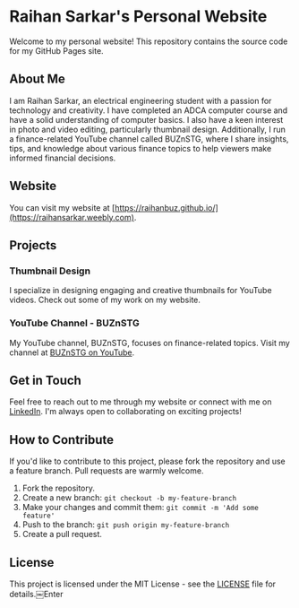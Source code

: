 # Raihan Sarkar's Personal Website

Welcome to my personal website! This repository contains the source code for my GitHub Pages site.

## About Me

I am Raihan Sarkar, an electrical engineering student with a passion for technology and creativity. I have completed an ADCA computer course and have a solid understanding of computer basics. I also have a keen interest in photo and video editing, particularly thumbnail design. Additionally, I run a finance-related YouTube channel called BUZnSTG, where I share insights, tips, and knowledge about various finance topics to help viewers make informed financial decisions.

## Website

You can visit my website at [https://raihanbuz.github.io/](https://raihansarkar.weebly.com).

## Projects

### Thumbnail Design

I specialize in designing engaging and creative thumbnails for YouTube videos. Check out some of my work on my website.

### YouTube Channel - BUZnSTG

My YouTube channel, BUZnSTG, focuses on finance-related topics. Visit my channel at [BUZnSTG on YouTube](https://youtube.com/@buznstg?si=8FFVULTuxxpYxuot).

## Get in Touch

Feel free to reach out to me through my website or connect with me on [LinkedIn](your-linkedin-url). I'm always open to collaborating on exciting projects!

## How to Contribute

If you'd like to contribute to this project, please fork the repository and use a feature branch. Pull requests are warmly welcome.

1. Fork the repository.
2. Create a new branch: `git checkout -b my-feature-branch`
3. Make your changes and commit them: `git commit -m 'Add some feature'`
4. Push to the branch: `git push origin my-feature-branch`
5. Create a pull request.

## License

This project is licensed under the MIT License - see the [LICENSE](LICENSE) file for details.￼Enter
